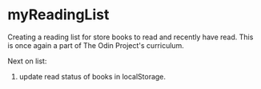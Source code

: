 # myReadingList
Creating a reading list for store books to read and recently have read.
This is once again a part of The Odin Project's curriculum.  

Next on list: 
1. update read status of books in localStorage.
